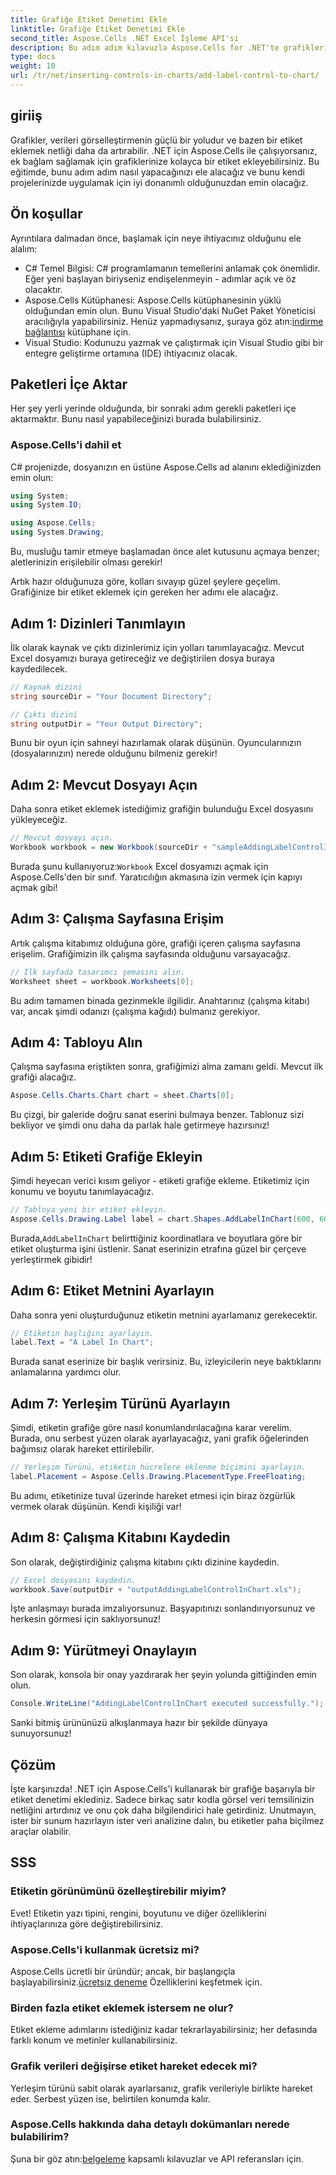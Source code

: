 ```yaml
---
title: Grafiğe Etiket Denetimi Ekle
linktitle: Grafiğe Etiket Denetimi Ekle
second_title: Aspose.Cells .NET Excel İşleme API'si
description: Bu adım adım kılavuzla Aspose.Cells for .NET'te grafiklerinize etiket denetimi eklemeyi öğrenin. Veri görselleştirmenizi geliştirin.
type: docs
weight: 10
url: /tr/net/inserting-controls-in-charts/add-label-control-to-chart/
---
```

## giriiş

Grafikler, verileri görselleştirmenin güçlü bir yoludur ve bazen bir etiket eklemek netliği daha da artırabilir. .NET için Aspose.Cells ile çalışıyorsanız, ek bağlam sağlamak için grafiklerinize kolayca bir etiket ekleyebilirsiniz. Bu eğitimde, bunu adım adım nasıl yapacağınızı ele alacağız ve bunu kendi projelerinizde uygulamak için iyi donanımlı olduğunuzdan emin olacağız.

## Ön koşullar

Ayrıntılara dalmadan önce, başlamak için neye ihtiyacınız olduğunu ele alalım:

- C# Temel Bilgisi: C# programlamanın temellerini anlamak çok önemlidir. Eğer yeni başlayan biriyseniz endişelenmeyin - adımlar açık ve öz olacaktır.
-  Aspose.Cells Kütüphanesi: Aspose.Cells kütüphanesinin yüklü olduğundan emin olun. Bunu Visual Studio'daki NuGet Paket Yöneticisi aracılığıyla yapabilirsiniz. Henüz yapmadıysanız, şuraya göz atın:[indirme bağlantısı](https://releases.aspose.com/cells/net/) kütüphane için.
- Visual Studio: Kodunuzu yazmak ve çalıştırmak için Visual Studio gibi bir entegre geliştirme ortamına (IDE) ihtiyacınız olacak.

## Paketleri İçe Aktar

Her şey yerli yerinde olduğunda, bir sonraki adım gerekli paketleri içe aktarmaktır. Bunu nasıl yapabileceğinizi burada bulabilirsiniz.

### Aspose.Cells'i dahil et

C# projenizde, dosyanızın en üstüne Aspose.Cells ad alanını eklediğinizden emin olun:

```csharp
using System;
using System.IO;

using Aspose.Cells;
using System.Drawing;
```

Bu, musluğu tamir etmeye başlamadan önce alet kutusunu açmaya benzer; aletlerinizin erişilebilir olması gerekir!

Artık hazır olduğunuza göre, kolları sıvayıp güzel şeylere geçelim. Grafiğinize bir etiket eklemek için gereken her adımı ele alacağız.

## Adım 1: Dizinleri Tanımlayın

İlk olarak kaynak ve çıktı dizinlerimiz için yolları tanımlayacağız. Mevcut Excel dosyamızı buraya getireceğiz ve değiştirilen dosya buraya kaydedilecek.

```csharp
// Kaynak dizini
string sourceDir = "Your Document Directory";

// Çıktı dizini
string outputDir = "Your Output Directory";
```

Bunu bir oyun için sahneyi hazırlamak olarak düşünün. Oyuncularınızın (dosyalarınızın) nerede olduğunu bilmeniz gerekir!

## Adım 2: Mevcut Dosyayı Açın

Daha sonra etiket eklemek istediğimiz grafiğin bulunduğu Excel dosyasını yükleyeceğiz. 

```csharp
// Mevcut dosyayı açın.
Workbook workbook = new Workbook(sourceDir + "sampleAddingLabelControlInChart.xls");
```

 Burada şunu kullanıyoruz:`Workbook` Excel dosyamızı açmak için Aspose.Cells'den bir sınıf. Yaratıcılığın akmasına izin vermek için kapıyı açmak gibi!

## Adım 3: Çalışma Sayfasına Erişim

Artık çalışma kitabımız olduğuna göre, grafiği içeren çalışma sayfasına erişelim. Grafiğimizin ilk çalışma sayfasında olduğunu varsayacağız.

```csharp
// İlk sayfada tasarımcı şemasını alın.
Worksheet sheet = workbook.Worksheets[0];
```

Bu adım tamamen binada gezinmekle ilgilidir. Anahtarınız (çalışma kitabı) var, ancak şimdi odanızı (çalışma kağıdı) bulmanız gerekiyor.

## Adım 4: Tabloyu Alın

Çalışma sayfasına eriştikten sonra, grafiğimizi alma zamanı geldi. Mevcut ilk grafiği alacağız.

```csharp
Aspose.Cells.Charts.Chart chart = sheet.Charts[0];
```

Bu çizgi, bir galeride doğru sanat eserini bulmaya benzer. Tablonuz sizi bekliyor ve şimdi onu daha da parlak hale getirmeye hazırsınız!

## Adım 5: Etiketi Grafiğe Ekleyin

Şimdi heyecan verici kısım geliyor - etiketi grafiğe ekleme. Etiketimiz için konumu ve boyutu tanımlayacağız.

```csharp
// Tabloya yeni bir etiket ekleyin.
Aspose.Cells.Drawing.Label label = chart.Shapes.AddLabelInChart(600, 600, 350, 900);
```

 Burada,`AddLabelInChart` belirttiğiniz koordinatlara ve boyutlara göre bir etiket oluşturma işini üstlenir. Sanat eserinizin etrafına güzel bir çerçeve yerleştirmek gibidir!

## Adım 6: Etiket Metnini Ayarlayın

Daha sonra yeni oluşturduğunuz etiketin metnini ayarlamanız gerekecektir. 

```csharp
// Etiketin başlığını ayarlayın.
label.Text = "A Label In Chart";
```

Burada sanat eserinize bir başlık verirsiniz. Bu, izleyicilerin neye baktıklarını anlamalarına yardımcı olur.

## Adım 7: Yerleşim Türünü Ayarlayın

Şimdi, etiketin grafiğe göre nasıl konumlandırılacağına karar verelim. Burada, onu serbest yüzen olarak ayarlayacağız, yani grafik öğelerinden bağımsız olarak hareket ettirilebilir.

```csharp
// Yerleşim Türünü, etiketin hücrelere eklenme biçimini ayarlayın.
label.Placement = Aspose.Cells.Drawing.PlacementType.FreeFloating; 
```

Bu adımı, etiketinize tuval üzerinde hareket etmesi için biraz özgürlük vermek olarak düşünün. Kendi kişiliği var!

## Adım 8: Çalışma Kitabını Kaydedin

Son olarak, değiştirdiğiniz çalışma kitabını çıktı dizinine kaydedin. 

```csharp
// Excel dosyasını kaydedin.
workbook.Save(outputDir + "outputAddingLabelControlInChart.xls");
```

İşte anlaşmayı burada imzalıyorsunuz. Başyapıtınızı sonlandırıyorsunuz ve herkesin görmesi için saklıyorsunuz!

## Adım 9: Yürütmeyi Onaylayın

Son olarak, konsola bir onay yazdırarak her şeyin yolunda gittiğinden emin olun.

```csharp
Console.WriteLine("AddingLabelControlInChart executed successfully.");
```

Sanki bitmiş ürününüzü alkışlanmaya hazır bir şekilde dünyaya sunuyorsunuz!

## Çözüm

İşte karşınızda! .NET için Aspose.Cells'i kullanarak bir grafiğe başarıyla bir etiket denetimi eklediniz. Sadece birkaç satır kodla görsel veri temsilinizin netliğini artırdınız ve onu çok daha bilgilendirici hale getirdiniz. Unutmayın, ister bir sunum hazırlayın ister veri analizine dalın, bu etiketler paha biçilmez araçlar olabilir.

## SSS

### Etiketin görünümünü özelleştirebilir miyim?
Evet! Etiketin yazı tipini, rengini, boyutunu ve diğer özelliklerini ihtiyaçlarınıza göre değiştirebilirsiniz.

### Aspose.Cells'i kullanmak ücretsiz mi?
 Aspose.Cells ücretli bir üründür; ancak, bir başlangıçla başlayabilirsiniz.[ücretsiz deneme](https://releases.aspose.com/) Özelliklerini keşfetmek için.

### Birden fazla etiket eklemek istersem ne olur?
Etiket ekleme adımlarını istediğiniz kadar tekrarlayabilirsiniz; her defasında farklı konum ve metinler kullanabilirsiniz.

### Grafik verileri değişirse etiket hareket edecek mi?
Yerleşim türünü sabit olarak ayarlarsanız, grafik verileriyle birlikte hareket eder. Serbest yüzen ise, belirtilen konumda kalır.

### Aspose.Cells hakkında daha detaylı dokümanları nerede bulabilirim?
 Şuna bir göz atın:[belgeleme](https://reference.aspose.com/cells/net/) kapsamlı kılavuzlar ve API referansları için.